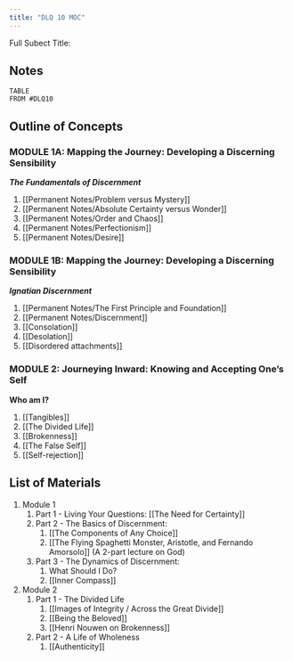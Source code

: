 ```yaml
---
title: "DLQ 10 MOC"
---
```

Full Subect Title: 

## Notes
```dataview
TABLE
FROM #DLQ10
```

## Outline of Concepts

### MODULE 1A: **Mapping the Journey: Developing a Discerning Sensibility**
***The Fundamentals of Discernment***

1. [[Permanent Notes/Problem versus Mystery]]
2. [[Permanent Notes/Absolute Certainty versus Wonder]]
3. [[Permanent Notes/Order and Chaos]]
4. [[Permanent Notes/Perfectionism]]
5. [[Permanent Notes/Desire]]

### MODULE 1B: **Mapping the Journey: Developing a Discerning Sensibility**
***Ignatian Discernment***

1. [[Permanent Notes/The First Principle and Foundation]]
2. [[Permanent Notes/Discernment]]
3. [[Consolation]]
4. [[Desolation]]
5. [[Disordered attachments]]

### MODULE 2: **Journeying Inward: Knowing and Accepting One’s Self**
**Who am I?**

1. [[Tangibles]]
2. [[The Divided Life]]
3. [[Brokenness]]
4. [[The False Self]]
5. [[Self-rejection]]

## List of Materials
1. Module 1
	1. Part 1 - Living Your Questions: [[The Need for Certainty]]
	2. Part 2 - The Basics of Discernment: 
		1. [[The Components of Any Choice]]
		2. [[The Flying Spaghetti Monster, Aristotle, and Fernando Amorsolo]] (A 2-part lecture on God)
	3. Part 3 - The Dynamics of Discernment:
		1. What Should I Do?
		2. [[Inner Compass]]
2. Module 2
	1. Part 1 - The Divided Life
		1. [[Images of Integrity / Across the Great Divide]]
		2. [[Being the Beloved]]
		3. [[Henri Nouwen on Brokenness]]
	2. Part 2 - A Life of Wholeness
		1. [[Authenticity]]
	









